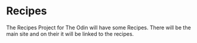 # Recipes
The Recipes Project for The Odin will have some Recipes.
There will be the main site and on their it will be linked to the recipes.

